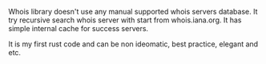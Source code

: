 Whois library doesn't use any manual supported whois servers database.
It try recursive search whois server with start from whois.iana.org.
It has simple internal cache for success servers.

It is my first rust code and can be non ideomatic, best practice, elegant and etc.

